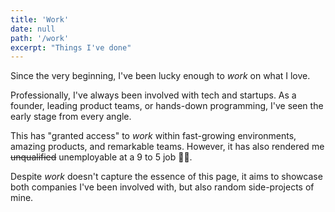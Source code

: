 ```yaml
---
title: 'Work'
date: null
path: '/work'
excerpt: "Things I've done"
---
```


<!-- "path" field is used for the WorkCard link, the URL is generated because of the page -->
<!-- "excerpt" field used for SEO purposes only -->

Since the very beginning, I've been lucky enough to _work_ on what I love.

Professionally, I've always been involved with tech and startups. As a founder, leading product teams, or hands-down programming, I've seen the early stage from every angle.

This has "granted access" to _work_ within fast-growing environments, amazing products, and remarkable teams. However, it has also rendered me ~~unqualified~~ unemployable at a 9 to 5 job 👨‍💼.

Despite _work_ doesn't capture the essence of this page, it aims to showcase both companies I've been involved with, but also random side-projects of mine.
